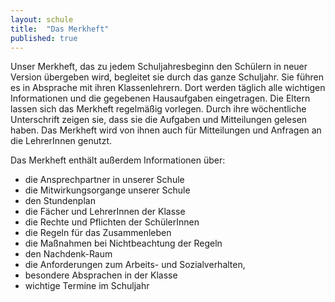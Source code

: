 ```yaml
---
layout: schule
title:  "Das Merkheft"
published: true
---
```


Unser Merkheft, das zu jedem Schuljahresbeginn den Schülern in neuer Version übergeben wird, begleitet sie durch das ganze Schuljahr. Sie führen es in Absprache mit ihren Klassenlehrern. Dort werden täglich alle wichtigen Informationen und die gegebenen Hausaufgaben eingetragen. Die Eltern lassen sich das Merkheft regelmäßig vorlegen. Durch ihre wöchentliche Unterschrift zeigen sie, dass sie die Aufgaben und Mitteilungen gelesen haben. Das Merkheft wird von ihnen auch für Mitteilungen und Anfragen an die LehrerInnen genutzt.

Das Merkheft enthält außerdem Informationen über:

- die Ansprechpartner in unserer Schule
- die Mitwirkungsorgange unserer Schule
- den Stundenplan
- die Fächer und LehrerInnen der Klasse
- die Rechte und Pflichten der SchülerInnen
- die Regeln für das Zusammenleben
- die Maßnahmen bei Nichtbeachtung der Regeln
- den Nachdenk-Raum
- die Anforderungen zum Arbeits- und Sozialverhalten, 
- besondere Absprachen in der Klasse
- wichtige Termine im Schuljahr
